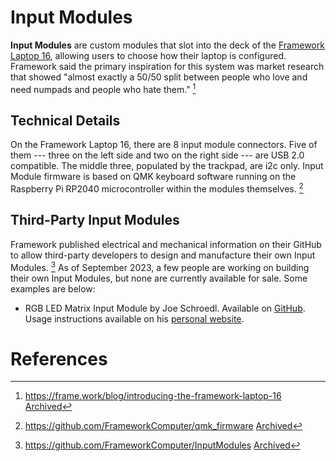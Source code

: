 # Input Modules

**Input Modules** are custom modules that slot into the deck of the [Framework Laptop 16](https://framewiki.net/framework-laptop-16), allowing users to choose how their laptop is configured. Framework said the primary inspiration for this system was market research that showed "almost exactly a 50/50 split between people who love and need numpads and people who hate them." [^1]

## Technical Details
On the Framework Laptop 16, there are 8 input module connectors. Five of them --- three on the left side and two on the right side --- are USB 2.0 compatible. The middle three, populated by the trackpad, are i2c only. Input Module firmware is based on QMK keyboard software running on the Raspberry Pi RP2040 microcontroller within the modules themselves. [^2]

## Third-Party Input Modules

Framework published electrical and mechanical information on their GitHub to allow third-party developers to design and manufacture their own Input Modules. [^3] As of September 2023, a few people are working on building their own Input Modules, but none are currently available for sale. Some examples are below:

- RGB LED Matrix Input Module by Joe Schroedl. Available on [GitHub](https://github.com/corndog2000/RGB-LED-Matrix-Input-Module). Usage instructions available on his [personal website](https://jschroedl.com/rgb-start/).

# References
[^1]: <https://frame.work/blog/introducing-the-framework-laptop-16> [Archived](https://web.archive.org/web/20250114012951/https://frame.work/blog/introducing-the-framework-laptop-16) 
[^2]: <https://github.com/FrameworkComputer/qmk_firmware> [Archived](http://web.archive.org/web/20250110162214/https://github.com/FrameworkComputer/qmk_firmware) 
[^3]: <https://github.com/FrameworkComputer/InputModules> [Archived](http://web.archive.org/web/20250110054725/https://github.com/FrameworkComputer/InputModules) 
